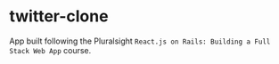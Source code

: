 # twitter-clone

App built following the Pluralsight `React.js on Rails: Building a Full Stack Web App` course.